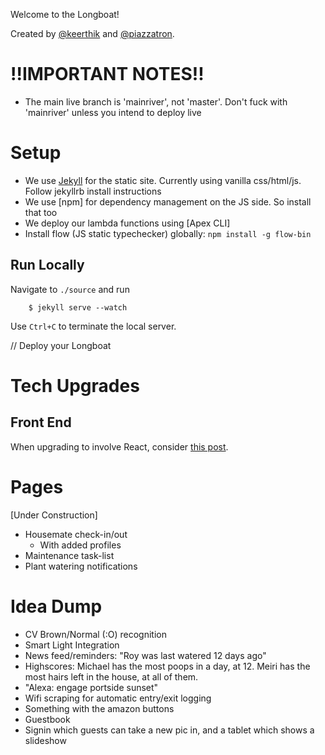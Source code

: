 Welcome to the Longboat!

Created by [@keerthik](https://github.com/keerthik) and [@piazzatron](https://github.com/piazzatron).

# !!IMPORTANT NOTES!!
* The main live branch is 'mainriver', not 'master'. Don't fuck with 'mainriver' unless you intend to deploy live

# Setup
- We use [Jekyll](http://jekyllrb.com/) for the static site. Currently using vanilla css/html/js. Follow jekyllrb install instructions
- We use [npm] for dependency management on the JS side. So install that too
- We deploy our lambda functions using [Apex CLI]
- Install flow (JS static typechecker) globally: `npm install -g flow-bin` 

## Run Locally
Navigate to `./source` and run
```
	$ jekyll serve --watch
```
Use `Ctrl+C` to terminate the local server.

// Deploy your Longboat


# Tech Upgrades
## Front End
When upgrading to involve React, consider [this post](https://medium.com/@allizadrozny/using-webpack-and-react-with-jekyll-cfe137f8a2cc).

# Pages
[Under Construction]
- Housemate check-in/out
	- With added profiles
- Maintenance task-list
- Plant watering notifications

# Idea Dump
- CV Brown/Normal (:O) recognition
- Smart Light Integration
- News feed/reminders: "Roy was last watered 12 days ago"
- Highscores: Michael has the most poops in a day, at 12. Meiri has the most hairs left in the house, at all of them.
- "Alexa: engage portside sunset"
- Wifi scraping for automatic entry/exit logging
- Something with the amazon buttons
- Guestbook
- Signin which guests can take a new pic in, and a tablet which shows a slideshow

